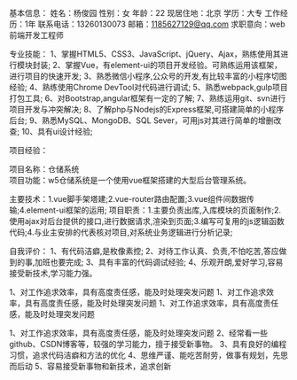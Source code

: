 基本信息：
姓名：杨俊园				性别：女			  	   年龄：22
现居住地：北京				学历：大专                 工作经历：1年
联系电话：13260130073		邮箱：1185627129@qq.com
求职意向：web前端开发工程师

专业技能：
1、掌握HTML5、CSS3、JavaScript、jQuery、Ajax，熟练使用其进行模块封装;
2、掌握Vue，有element-ui的项目开发经验。可熟练运用该框架，进行项目的快速开发;
3、熟悉微信小程序,公众号的开发,有比较丰富的小程序切图经验;
4、熟练使用Chrome DevTool对代码进行调试;
5、熟悉webpack,gulp项目打包工具;
6、对Bootstrap,angular框架有一定的了解;
7、熟练运用git、svn进行项目开发与冲突解决;
8、了解php与Nodejs的Express框架,可搭建简单的小程序后台;
9、熟悉MySQL、MongoDB、SQL Sever，可用js对其进行简单的增删改查;
10、具有ui设计经验;

项目经验：	 
 
项目名称：仓储系统		
项目功能：w5仓储系统是一个使用vue框架搭建的大型后台管理系统。
 
主要技术：1.vue脚手架塔建;2.vue-router路由配置;3.vue组件间数据传输;4.element-ui框架的运用; 
项目职责：1.主要负责出库,入库模块的页面制作;2.使用ajax对后台提供的接口,进行数据请求,渲染到页面;3.编写可复用的js逻辑函数代码;4.与业主安排的代表核对项目,对系统业务逻辑进行分析记录;
 


自我评价：
1、有代码洁癖,是枚像素控;
2、对待工作认真、负责,不怕吃苦,答应做到的事,加班也要完成;
3、具有丰富的代码调试经验;
4、乐观开朗,爱好学习,容易接受新技术,学习能力强。


1、对工作追求效率，具有高度责任感，能及时处理突发问题
1、对工作追求效率，具有高度责任感，能及时处理突发问题
1、对工作追求效率，具有高度责任感，能及时处理突发问题

1、对工作追求效率，具有高度责任感，能及时处理突发问题
2、经常看一些github、CSDN博客等，较强的学习能力，擅于接受新事物。
3、具有良好的编程习惯，追求代码洁癖和方法的优化
4、思维严谨、能吃苦耐劳，做事有规划，先思而后动
5、容易接受新事物和新技术，追求创新